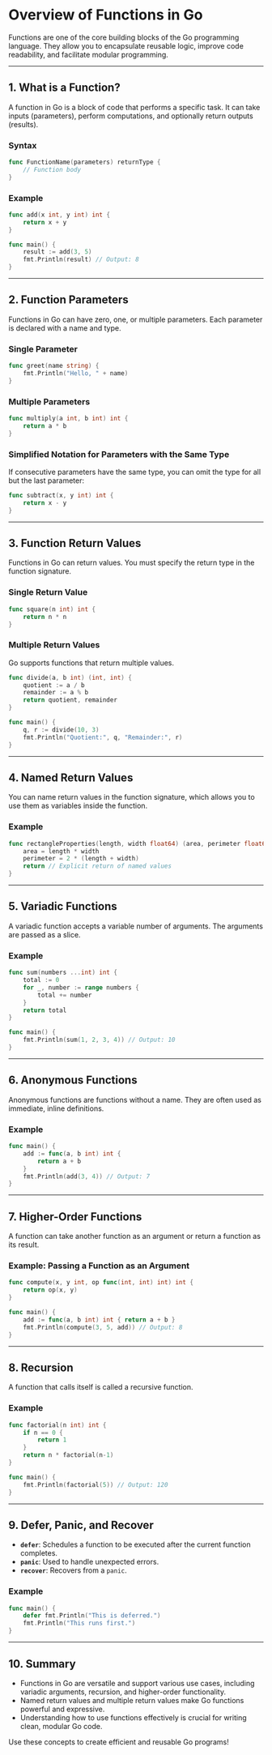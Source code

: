 # **Overview of Functions in Go**

Functions are one of the core building blocks of the Go programming language. They allow you to encapsulate reusable logic, improve code readability, and facilitate modular programming.

---

## **1. What is a Function?**

A function in Go is a block of code that performs a specific task. It can take inputs (parameters), perform computations, and optionally return outputs (results).

### **Syntax**

```go
func FunctionName(parameters) returnType {
    // Function body
}
```

### **Example**

```go
func add(x int, y int) int {
    return x + y
}

func main() {
    result := add(3, 5)
    fmt.Println(result) // Output: 8
}
```

---

## **2. Function Parameters**

Functions in Go can have zero, one, or multiple parameters. Each parameter is declared with a name and type.

### **Single Parameter**

```go
func greet(name string) {
    fmt.Println("Hello, " + name)
}
```

### **Multiple Parameters**

```go
func multiply(a int, b int) int {
    return a * b
}
```

### **Simplified Notation for Parameters with the Same Type**

If consecutive parameters have the same type, you can omit the type for all but the last parameter:

```go
func subtract(x, y int) int {
    return x - y
}
```

---

## **3. Function Return Values**

Functions in Go can return values. You must specify the return type in the function signature.

### **Single Return Value**

```go
func square(n int) int {
    return n * n
}
```

### **Multiple Return Values**

Go supports functions that return multiple values.

```go
func divide(a, b int) (int, int) {
    quotient := a / b
    remainder := a % b
    return quotient, remainder
}

func main() {
    q, r := divide(10, 3)
    fmt.Println("Quotient:", q, "Remainder:", r)
}
```

---

## **4. Named Return Values**

You can name return values in the function signature, which allows you to use them as variables inside the function.

### **Example**

```go
func rectangleProperties(length, width float64) (area, perimeter float64) {
    area = length * width
    perimeter = 2 * (length + width)
    return // Explicit return of named values
}
```

---

## **5. Variadic Functions**

A variadic function accepts a variable number of arguments. The arguments are passed as a slice.

### **Example**

```go
func sum(numbers ...int) int {
    total := 0
    for _, number := range numbers {
        total += number
    }
    return total
}

func main() {
    fmt.Println(sum(1, 2, 3, 4)) // Output: 10
}
```

---

## **6. Anonymous Functions**

Anonymous functions are functions without a name. They are often used as immediate, inline definitions.

### **Example**

```go
func main() {
    add := func(a, b int) int {
        return a + b
    }
    fmt.Println(add(3, 4)) // Output: 7
}
```

---

## **7. Higher-Order Functions**

A function can take another function as an argument or return a function as its result.

### **Example: Passing a Function as an Argument**

```go
func compute(x, y int, op func(int, int) int) int {
    return op(x, y)
}

func main() {
    add := func(a, b int) int { return a + b }
    fmt.Println(compute(3, 5, add)) // Output: 8
}
```

---

## **8. Recursion**

A function that calls itself is called a recursive function.

### **Example**

```go
func factorial(n int) int {
    if n == 0 {
        return 1
    }
    return n * factorial(n-1)
}

func main() {
    fmt.Println(factorial(5)) // Output: 120
}
```

---

## **9. Defer, Panic, and Recover**

- **`defer`**: Schedules a function to be executed after the current function completes.
- **`panic`**: Used to handle unexpected errors.
- **`recover`**: Recovers from a `panic`.

### **Example**

```go
func main() {
    defer fmt.Println("This is deferred.")
    fmt.Println("This runs first.")
}
```

---

## **10. Summary**

- Functions in Go are versatile and support various use cases, including variadic arguments, recursion, and higher-order functionality.
- Named return values and multiple return values make Go functions powerful and expressive.
- Understanding how to use functions effectively is crucial for writing clean, modular Go code.

Use these concepts to create efficient and reusable Go programs!
